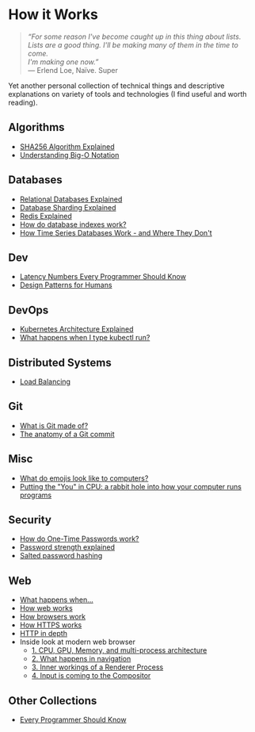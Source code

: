# How it Works

> *“For some reason I've become caught up in this thing about lists. Lists are a good thing. I'll be making many of them in the time to come.\
> I'm making one now.”*\
> ― Erlend Loe, Naïve. Super

Yet another personal collection of technical things and descriptive explanations on variety of tools and technologies (I find useful and worth reading).

## Algorithms

- [SHA256 Algorithm Explained](https://sha256algorithm.com/)
- [Understanding Big-O Notation](https://www.alexhyett.com/big-o-notation/)

## Databases

- [Relational Databases Explained](https://architecturenotes.co/things-you-should-know-about-databases/)
- [Database Sharding Explained](https://architecturenotes.co/database-sharding-explained/)
- [Redis Explained](https://architecturenotes.co/redis/)
- [How do database indexes work?](https://planetscale.com/blog/how-do-database-indexes-work)
- [How Time Series Databases Work - and Where They Don't](https://www.honeycomb.io/blog/time-series-database)

## Dev

- [Latency Numbers Every Programmer Should Know](https://colin-scott.github.io/personal_website/research/interactive_latency.html)
- [Design Patterns for Humans](https://github.com/kamranahmedse/design-patterns-for-humans)

## DevOps

- [Kubernetes Architecture Explained](https://devopscube.com/kubernetes-architecture-explained/)
- [What happens when I type kubectl run?](https://github.com/jamiehannaford/what-happens-when-k8s)

## Distributed Systems

- [Load Balancing](https://samwho.dev/load-balancing/)

## Git

- [What is Git made of?](https://zserge.com/posts/git/)
- [The anatomy of a Git commit](https://blog.thoughtram.io/git/2014/11/18/the-anatomy-of-a-git-commit.html)

## Misc

- [What do emojis look like to computers?](https://sethmlarson.dev/utf-8)
- [Putting the "You" in CPU: a rabbit hole into how your computer runs programs](https://cpu.land/)

## Security

- [How do One-Time Passwords work?](https://zserge.com/posts/one-time-passwords/)
- [Password strength explained](https://palant.info/2023/01/30/password-strength-explained/)
- [Salted password hashing](https://crackstation.net/hashing-security.htm)

## Web

- [What happens when...](https://github.com/alex/what-happens-when)
- [How web works](https://github.com/vasanthk/how-web-works)
- [How browsers work](https://web.dev/howbrowserswork/)
- [How HTTPS works](https://howhttps.works/)
- [HTTP in depth](https://medium.com/@ahmadfarag/http-in-depth-dfdac806c2c0)
- Inside look at modern web browser
  - [1. CPU, GPU, Memory, and multi-process architecture](https://developer.chrome.com/blog/inside-browser-part1/)
  - [2. What happens in navigation](https://developer.chrome.com/blog/inside-browser-part2/)
  - [3. Inner workings of a Renderer Process](https://developer.chrome.com/blog/inside-browser-part3/)
  - [4. Input is coming to the Compositor](https://developer.chrome.com/blog/inside-browser-part4/)

## Other Collections

- [Every Programmer Should Know](https://github.com/mtdvio/every-programmer-should-know)
